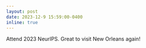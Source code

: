```yaml
---
layout: post
date: 2023-12-9 15:59:00-0400
inline: true
---
```


Attend 2023 NeurIPS. Great to visit New Orleans again!